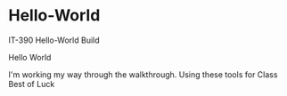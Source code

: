 # Hello-World
IT-390 Hello-World Build

Hello World

I'm working my way through the walkthrough. Using these tools for Class
Best of Luck 
